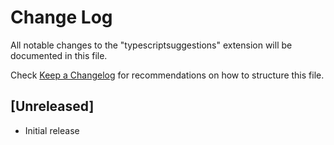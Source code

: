 # Change Log

All notable changes to the "typescriptsuggestions" extension will be documented in this file.

Check [Keep a Changelog](http://keepachangelog.com/) for recommendations on how to structure this file.

## [Unreleased]

- Initial release